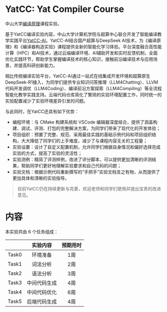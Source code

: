 
# YatCC: Yat Compiler Course

中山大学[编译原理](https://yatcc-ai.com/teach/s2025.html)课程实验。

基于YatCC编译实验内容，中山大学计算机学院与超算中心联合开发了智能编译教学实践平台[YatCC-AI](https://yatcc-ai.com)。YatCC-AI结合国产超算与DeepSeek AI技术，为《编译原理》和《编译器构造实验》课程提供全新的智能化学习体验。平台深度融合高性能计算（HPC）和AI技术，通过云端编译环境、AI辅助开发和实时反馈机制，全面优化实践环节，帮助学生掌握编译技术的核心知识，接触前沿编译技术与应用场景，并提高科研创新能力。

相比传统编译实验平台，YatCC-AI通过一站式在线集成开发环境和超算原生DeepSeek-R1接入，为同学们提供专业知识问答推理（LLM4Chatting）、LLVM代码开发调优（LLM4Coding）、编译前沿方案探索（LLM4Compiling）等全流程智能化教学实践支持。云端代码仓库简化了繁琐的实验环境配置工作，同时统一的实验配置减少了实验环境差异引发的问题。

与此同时，在YatCC还具有如下优势：

- 编程环境：与 CMake 构建系统和 VSCode 编辑器深度结合，提供了涵盖构建、调试、评测、打包的完整解决方案，为同学们带来了现代化的开发体验；
- 项目组织：预置了完整、规范、采用最佳实践的基础示例代码和项目组织结构，大大降低了同学们的上手难度，减少了与课程内容无关的工程量；
- 实验设置：设计了自定义配置机制，允许同学们根据自身情况和偏好选择完成实验的方式，提高了实验的灵活性；
- 实验测例：精简了评测样例，改进了评分脚本，可以提供更加清晰的评测结果，帮助同学们更好地理解实验要求和自己代码的问题；
- 实验文档：根据示例代码重新撰写的“手把手”实验文档言之有物，从而提供了更加具体和清晰的实验指导。

> 目前YatCC仍在持续更新与完善，欢迎老师和同学们使用并提出宝贵的改进意见。

# 内容

本实验共由 6 个任务组成：

|       |   实验内容   | 预期用时 |
| :---: | :----------: | :------: |
| Task0 |   环境准备   |   1周    |
| Task1 |   词法分析   |   2周    |
| Task2 |   语法分析   |   3周    |
| Task3 | 中间代码生成 |   4周    |
| Task4 | 中间代码优化 |   6周    |
| Task5 | 后端代码生成 |   4周    |
